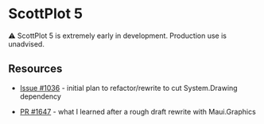 # ScottPlot 5

⚠️ ScottPlot 5 is extremely early in development. Production use is unadvised.

## Resources

* [Issue #1036](https://github.com/ScottPlot/ScottPlot/issues/1036) - initial plan to refactor/rewrite to cut System.Drawing dependency

* [PR #1647](https://github.com/ScottPlot/ScottPlot/pull/1647#issuecomment-1058725910) - what I learned after a rough draft rewrite with Maui.Graphics
